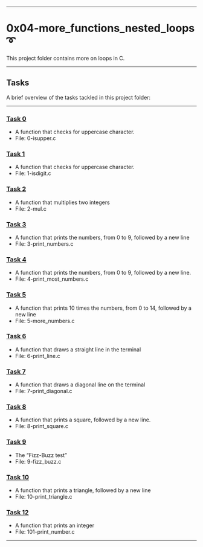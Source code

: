 ----

# 0x04-more_functions_nested_loops ➰

This project folder contains more on loops in C.

----

## Tasks

A brief overview of the tasks tackled in this project folder:

----

### [Task 0](https://github.com/JohnIanOngayi/alx-low_level_programming/blob/master/0x04-more_functions_nested_loops/0-isupper.c)

- A function that checks for uppercase character.
- File: 0-isupper.c

### [Task 1](https://github.com/JohnIanOngayi/alx-low_level_programming/blob/master/0x04-more_functions_nested_loops/1-isdigit.c)

- A function that checks for uppercase character.
- File: 1-isdigit.c

### [Task 2](https://github.com/JohnIanOngayi/alx-low_level_programming/blob/master/0x04-more_functions_nested_loops/2-mul.c)

- A function that multiplies two integers
- File: 2-mul.c

### [Task 3](https://github.com/JohnIanOngayi/alx-low_level_programming/blob/master/0x04-more_functions_nested_loops/3-print_numbers.c)

- A function that prints the numbers, from 0 to 9, followed by a new line
- File: 3-print_numbers.c

### [Task 4](https://github.com/JohnIanOngayi/alx-low_level_programming/blob/master/0x04-more_functions_nested_loops/4-print_most_numbers.c)

- A function that prints the numbers, from 0 to 9, followed by a new line.
- File: 4-print_most_numbers.c

### [Task 5](https://github.com/JohnIanOngayi/alx-low_level_programming/blob/master/0x04-more_functions_nested_loops/5-more_numbers.c)

- A function that prints 10 times the numbers, from 0 to 14, followed by a new line
- File: 5-more_numbers.c

### [Task 6](https://github.com/JohnIanOngayi/alx-low_level_programming/blob/master/0x04-more_functions_nested_loops/6-print_line.c)

- A function that draws a straight line in the terminal
- File: 6-print_line.c

### [Task 7](https://github.com/JohnIanOngayi/alx-low_level_programming/blob/master/0x04-more_functions_nested_loops/8-print_square.c)

- A function that draws a diagonal line on the terminal
- File: 7-print_diagonal.c

### [Task 8](https://github.com/JohnIanOngayi/alx-low_level_programming/blob/master/0x04-more_functions_nested_loops/8-print_square.c)

- A function that prints a square, followed by a new line.
- File: 8-print_square.c

### [Task 9](https://github.com/JohnIanOngayi/alx-low_level_programming/blob/master/0x04-more_functions_nested_loops/9-fizz_buzz.c)

- The “Fizz-Buzz test”
- File: 9-fizz_buzz.c

### [Task 10](https://github.com/JohnIanOngayi/alx-low_level_programming/blob/master/0x04-more_functions_nested_loops/10-print_triangle.c)

- A function that prints a triangle, followed by a new line
- File: 10-print_triangle.c

### [Task 12](https://github.com/JohnIanOngayi/alx-low_level_programming/blob/master/0x04-more_functions_nested_loops/101-print_number.c)

- A function that prints an integer
- File: 101-print_number.c

----
